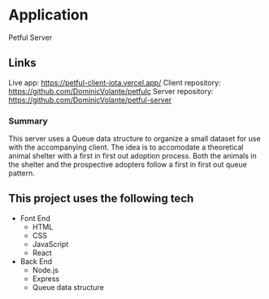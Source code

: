 # Application

Petful Server

## Links

Live app: https://petful-client-iota.vercel.app/
Client repository: https://github.com/DominicVolante/petfulc
Server repository: https://github.com/DominicVolante/petful-server

### Summary

This server uses a Queue data structure to organize a small dataset for use with the accompanying client. The idea is to accomodate a theoretical animal shelter with a first in first out adoption process. Both the animals in the shelter and the prospective adopters follow a first in first out queue pattern.

## This project uses the following tech

- Font End
  - HTML
  - CSS
  - JavaScript
  - React
- Back End
  - Node.js
  - Express
  - Queue data structure
